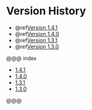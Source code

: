 # Version History

* @ref[Version 1.4.1](1_4_1.md)
* @ref[Version 1.4.0](1_4_0.md)
* @ref[Version 1.3.1](1_3_1.md)
* @ref[Version 1.3.0](1_3_0.md)


@@@ index

* [1.4.1](1_4_1.md)
* [1.4.0](1_4_0.md)
* [1.3.1](1_3_1.md)
* [1.3.0](1_3_0.md)

@@@